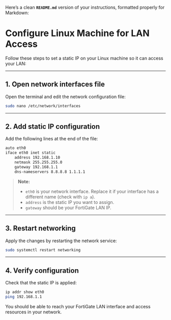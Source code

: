 Here’s a clean **`README.md`** version of your instructions, formatted properly for Markdown:


# Configure Linux Machine for LAN Access

Follow these steps to set a static IP on your Linux machine so it can access your LAN:

---

## 1. Open network interfaces file

Open the terminal and edit the network configuration file:

```bash
sudo nano /etc/network/interfaces
````

---

## 2. Add static IP configuration

Add the following lines at the end of the file:

```bash
auto eth0
iface eth0 inet static
    address 192.168.1.10
    netmask 255.255.255.0
    gateway 192.168.1.1
    dns-nameservers 8.8.8.8 1.1.1.1
```

> **Note:**
>
> * `eth0` is your network interface. Replace it if your interface has a different name (check with `ip a`).
> * `address` is the static IP you want to assign.
> * `gateway` should be your FortiGate LAN IP.

---

## 3. Restart networking

Apply the changes by restarting the network service:

```bash
sudo systemctl restart networking
```

---

## 4. Verify configuration

Check that the static IP is applied:

```bash
ip addr show eth0
ping 192.168.1.1
```

You should be able to reach your FortiGate LAN interface and access resources in your network.

```

